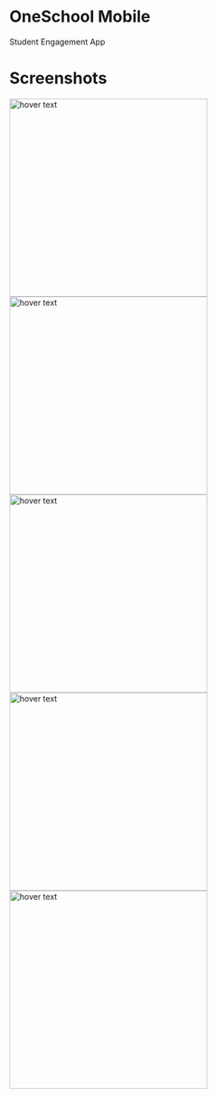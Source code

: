 # OneSchool Mobile

Student Engagement App

# Screenshots

<p>
  <img src="https://github.com/zphelps/OneSchool-Mobile/blob/main/IMG_0841.PNG?raw=true" width="350" title="hover text">
  <img src="https://github.com/zphelps/OneSchool-Mobile/blob/main/IMG_0842.PNG?raw=true" width="350" title="hover text">
  <img src="https://github.com/zphelps/OneSchool-Mobile/blob/main/IMG_0843.PNG?raw=true" width="350" title="hover text">
  <img src="https://github.com/zphelps/OneSchool-Mobile/blob/main/IMG_0844.PNG?raw=true" width="350" title="hover text">
    <img src="https://github.com/zphelps/OneSchool-Mobile/blob/main/IMG_0845.PNG?raw=true" width="350" title="hover text">

</p>
